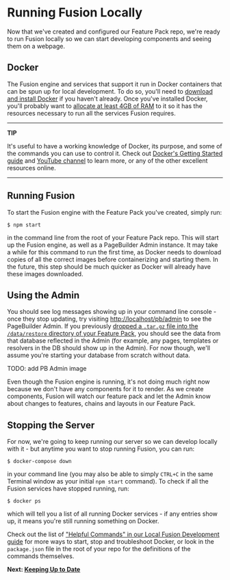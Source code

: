 # Running Fusion Locally

Now that we've created and configured our Feature Pack repo, we're ready to run Fusion locally so we can start developing components and seeing them on a webpage.

## Docker
The Fusion engine and services that support it run in Docker containers that can be spun up for local development. To do so, you'll need to [download and install Docker](https://www.docker.com/community-edition) if you haven't already. Once you've installed Docker, you'll probably want to [allocate at least 4GB of RAM](https://arcpublishing.atlassian.net/wiki/spaces/APF/pages/273186892/Running+Fusion+with+the+Pagebuilder+Admin+times+out+doesn+t+work+makes+my+computer+sound+like+a+jet+engine) to it so it has the resources necessary to run all the services Fusion requires.

---
**TIP**

It's useful to have a working knowledge of Docker, its purpose, and some of the commands you can use to control it. Check out [Docker's Getting Started guide](https://docs.docker.com/get-started/) and [YouTube channel](https://www.youtube.com/user/dockerrun) to learn more, or any of the other excellent resources online.

---

## Running Fusion

To start the Fusion engine with the Feature Pack you've created, simply run:

```
$ npm start
```
in the command line from the root of your Feature Pack repo. This will start up the Fusion engine, as well as a PageBuilder Admin instance. It may take a while for this command to run the first time, as Docker needs to download copies of all the correct images before containerizing and starting them. In the future, this step should be much quicker as Docker will already have these images downloaded.

## Using the Admin

You should see log messages showing up in your command line console - once they stop updating, try visiting [http://localhost/pb/admin](http://localhost/pb/admin) to see the PageBuilder Admin. If you previously [dropped a `.tar.gz` file into the `/data/restore` directory of your Feature Pack](./configuring-feature-pack.md#populating-the-admin-database), you should see the data from that database reflected in the Admin (for example, any pages, templates or resolvers in the DB should show up in the Admin). For now though, we'll assume you're starting your database from scratch without data.

TODO: add PB Admin image

Even though the Fusion engine is running, it's not doing much right now because we don't have any components for it to render. As we create components, Fusion will watch our feature pack and let the Admin know about changes to features, chains and layouts in our Feature Pack.

## Stopping the Server

For now, we're going to keep running our server so we can develop locally with it - but anytime you want to stop running Fusion, you can run:
```
$ docker-compose down
```
in your command line (you may also be able to simply `CTRL+C` in the same Terminal window as your initial `npm start` command). To check if all the Fusion services have stopped running, run:
```
$ docker ps
```
which will tell you a list of all running Docker services - if any entries show up, it means you're still running something on Docker.

Check out the list of ["Helpful Commands" in our Local Fusion Development guide](https://arcpublishing.atlassian.net/wiki/spaces/APF/pages/244941129/Local+Fusion+Development) for more ways to start, stop and troubleshoot Docker, or look in the `package.json` file in the root of your repo for the definitions of the commands themselves.

**Next: [Keeping Up to Date](./keeping-up-to-date.md)**
